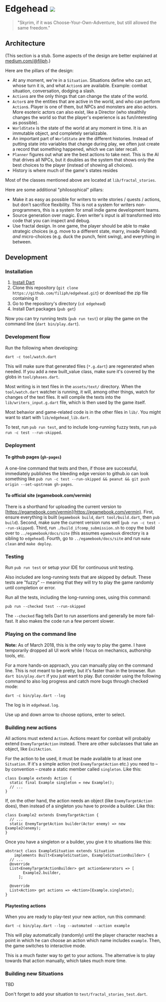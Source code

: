 # Edgehead <a href="https://travis-ci.org/filiph/edgehead"><img src="https://travis-ci.org/filiph/edgehead.svg?branch=master"></a>

> "Skyrim, if it was Choose-Your-Own-Adventure, but still allowed the same
> freedom."

## Architecture

(This section is a stub. Some aspects of the design are better explained
at [medium.com/@filiph](http://medium.com/@filiph).)

Here are the pillars of the design:

* At any moment, we're in a `Situation`. Situations define who can act,
  whose turn it is, and what `Action`s are available. Example: combat situation,
  conversation, dodging a slash.
* `Action`s are the only things that can change the state of the world.
* `Actor`s are the entities that are active in the world, and who can perform
  `Action`s. Player is one of them,
  but NPCs and monsters are also actors. More esoteric actors can also exist,
  like a Director (who stealthily changes the world so that the player's
  experience is as fun/interesting as possible).
* `WorldState` is the state of the world at any moment in time. It is 
  an immutable object, and completely serializable.
* An important part of `WorldState` are the different histories. Instead of
  putting state into variables that change during play, we often just create
  a record that something happened, which we can later recall.
* `Planner` figures out what are the best actions to take next. This is the
  AI that drives all NPCs, but it doubles as the system that shows only the
  best choices to the player (instead of showing all choices).
* History is where much of the game's states resides

Most of the classes mentioned above are located at `lib/fractal_stories`.

Here are some additional "philosophical" pillars:

* Make it as easy as possible for writers to write stories / quests / actions, 
  but don't sacrifice flexibility. This is not a system for writers
  non-programmers, this is a system for small indie game development teams.
* Source generation over magic. Even writer's input is all transformed into
  code that you can inspect and debug.
* Use fractal design. In one game, the player should be able to make strategic
  choices (e.g. move to a different state, marry, invade Poland) _and_ 
  micro-choices (e.g. duck the punch, feint swing), and everything in between.

## Development

### Installation

1. [Install Dart](https://www.dartlang.org/install)
2. Clone this repository (`git clone https://github.com/filiph/edgehead.git`)
   or download the zip file containing it
3. Go to the repository's directory (`cd edgehead`)
4. Install Dart packages (`pub get`)

Now you can try running tests (`pub run test`) or play the game on the command
line (`dart bin/play.dart`).

### Development flow

Run the following when developing:

    dart -c tool/watch.dart
    
This will make sure that generated files (`*.g.dart`) are regenerated when
needed. If you add a new built_value class, make sure it's covered by the
globs in `tool/phases.dart`.

Most writing is in text files in the `assets/text/` directory. 
When the `tool/watch.dart` watcher is running, it will, among other things,
watch for changes of the text files. It will compile the texts into the 
`lib/writers_input.g.dart` file, which is then used by the game itself.

Most behavior and game-related code is in the other files in `lib/`. You
might want to start with `lib/edgehead_lib.dart`.  

To test, run `pub run test`, and to include long-running fuzzy tests,
run `pub run -c test --run-skipped`.

### Deployment

#### To github pages (`gh-pages`)

A one-line command that tests and then, if those are successful, immediately 
publishes the bleeding edge version to github.io can look something like
`pub run -c test --run-skipped && peanut && git push origin --set-upstream gh-pages`.

#### To official site (egamebook.com/vermin)

There is a shorthand for uploading the current version to 
[https://egamebook.com/vermin](https://egamebook.com/vermin). First, ensure
everything is built  (`egamebook build`, `dart tool/build.dart`, then
`pub build`). Second, make sure the current version runs well 
(`pub run -c test --run-skipped`). 
Third, run `./build_ifcomp_submission.sh` to copy the build over to 
`../egamebook/docs/site` (this assumes `egamebook` directory is a sibling
to `edgehead`). Fourth, go to `../egamebook/docs/site` and run `make clean`
and `make deploy`.

### Testing

Run `pub run test` or setup your IDE for continuous unit testing.

Also included are long-running tests that are skipped by default. These
tests are "fuzzy" -- meaning that they will try to play the game randomly until
completion or error. 

Run all the tests, including the long-running ones, using this command:

    pub run --checked test --run-skipped
    
The `--checked` flag tells Dart to run assertions and generally be more 
fail-fast. It also makes the code run a few percent slower.

### Playing on the command line

**Note:** As of March 2018, this is the only way to play the game. I have 
temporarily dropped all UI work while I focus on mechanics, authorship
tools, etc.

For a more hands-on approach, you can manually play on the command line.
This is not meant to be pretty, but it's faster than in the browser.
Run `dart bin/play.dart` if you just want to play. But consider using the
following command to also log progress and catch more bugs through checked mode:

    dart -c bin/play.dart --log

The log is in `edgehead.log`.

Use up and down arrow to choose options, enter to select.

### Building new actions

All actions must extend `Action`. Actions meant for combat will probably
extend `EnemyTargetAction` instead. There are other subclasses that take an
object, like `ExitAction`.

For the action to be used, it must be made available to at least one 
`Situation`. If it's a simple action (not `EnemyTargetAction` etc.) you need to
– by convention – create a static member called `singleton`. Like this:

    class Example extends Action {
      static final Example singleton = new Example();
      // ...
    }

If, on the other hand, the action needs an object (like `EnemyTargetAction` 
does), then instead of a singleton you have to provide a builder. Like this:

    class Example2 extends EnemyTargetAction {
      // ...
      static EnemyTargetAction builder(Actor enemy) => new Example2(enemy);
    }

Once you have a singleton or a builder, you give it to situations like this:

    abstract class ExampleSituation extends Situation
        implements Built<ExampleSituation, ExampleSituationBuilder> {
      // ...
      @override
      List<EnemyTargetActionBuilder> get actionGenerators => [
            Example2.builder,
          ];
    
      @override
      List<Action> get actions => <Action>[Example.singleton];
    }

#### Playtesting actions

When you are ready to play-test your new action, run this command:

    dart -c bin/play.dart --log --automated --action example
    
This will play automatically (randomly) until the player character reaches
a point in which he can choose an action which name includes `example`. Then,
the game switches to interactive mode.

This is a much faster way to get to your actions. The alternative is to play
towards that action manually, which takes much more time.

### Building new Situations

TBD

Don't forget to add your situation to `test/fractal_stories_test.dart`.
